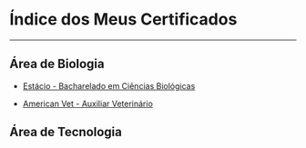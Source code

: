 # Índice dos Meus Certificados

---

## Área de Biologia

- [Estácio - Bacharelado em Ciências Biológicas](https://github.com/Lelebertoldi/certificados/tree/main/Est%C3%A1cio)

- [American Vet - Auxiliar Veterinário]()

## Área de Tecnologia

